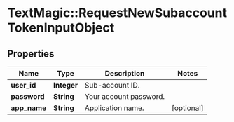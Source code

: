 # TextMagic::RequestNewSubaccountTokenInputObject

## Properties
Name | Type | Description | Notes
------------ | ------------- | ------------- | -------------
**user_id** | **Integer** | Sub-account ID. | 
**password** | **String** | Your account password. | 
**app_name** | **String** | Application name. | [optional] 


